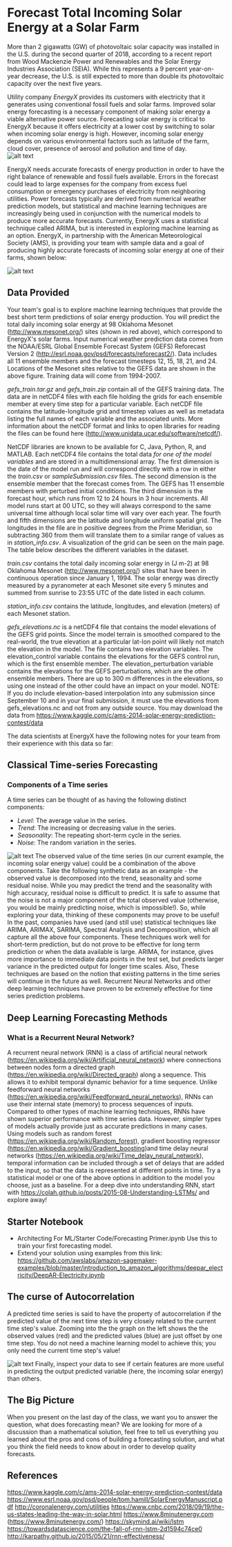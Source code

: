 # Forecast Total Incoming Solar Energy at a Solar Farm

More than 2 gigawatts (GW) of photovoltaic solar capacity was installed in the U.S. during the second quarter of 2018, according to a recent report from Wood Mackenzie Power and Renewables and the Solar Energy Industries Association (SEIA). While this represents a 9 percent year-on-year decrease, the U.S. is still expected to more than double its photovoltaic capacity over the next five years.


Utility company *EnergyX* provides its customers with electricity that it generates using conventional fossil fuels and solar farms. Improved solar energy forecasting is a necessary component of making solar energy a viable alternative power source. Forecasting solar energy is critical to EnergyX because it offers electricity at a lower cost by switching to solar when incoming solar energy is high. However, incoming solar energy depends on various environmental factors such as latitude of the farm, cloud cover, presence of aerosol and pollution and time of day.  
![alt text](Images/forecast_1.png )

EnergyX needs accurate forecasts of energy production in order to have the right balance of renewable and fossil fuels available. Errors in the forecast could lead to large expenses for the company from excess fuel consumption or emergency purchases of electricity from neighboring utilities. Power forecasts typically are derived from numerical weather prediction models, but statistical and machine learning techniques are increasingly being used in conjunction with the numerical models to produce more accurate forecasts. Currently, EnergyX uses a statistical technique called ARIMA, but is interested in exploring machine learning as an option. EnergyX, in partnership with the American Meteorological Society (AMS), is providing your team with sample data and a goal of producing highly accurate forecasts of incoming solar energy at one of their farms, shown below:

![alt text](Images/forecast_2.png )

## Data Provided

Your team's goal is to explore machine learning techniques that provide the best short term predictions of solar energy production. You will predict the total daily incoming solar energy at 98 Oklahoma Mesonet (http://www.mesonet.org/) sites (shown in red above), which correspond to EnergyX's solar farms. Input numerical weather prediction data comes from the NOAA/ESRL Global Ensemble Forecast System (GEFS) Reforecast Version 2 (http://esrl.noaa.gov/psd/forecasts/reforecast2/). Data includes all 11 ensemble members and the forecast timesteps 12, 15, 18, 21, and 24. Locations of the Mesonet sites relative to the GEFS data are shown in the above figure. Training data will come from 1994-2007. 

*gefs_train.tar.gz* and *gefs_train.zip* contain all of the GEFS training data. The data are in netCDF4 files with each file holding the grids for each ensemble member at every time step for a particular variable. Each netCDF file contains the latitude-longitude grid and timestep values as well as metadata listing the full names of each variable and the associated units. More information about the netCDF format and links to open libraries for reading the files can be found here (http://www.unidata.ucar.edu/software/netcdf/). 

NetCDF libraries are known to be available for C, Java, Python, R, and MATLAB. Each netCDF4 file contains the total data *for one of the model variables* and are stored in a multidimensional array. The first dimension is the date of the model run and will correspond directly with a row in either the *train.csv* or *sampleSubmission.csv* files. The second dimension is the ensemble member that the forecast comes from. The GEFS has 11 ensemble members with perturbed initial conditions. The third dimension is the forecast hour, which runs from 12 to 24 hours in 3 hour increments. All model runs start at 00 UTC, so they will always correspond to the same universal time although local solar time will vary over each year. The fourth and fifth dimensions are the latitude and longitude uniform spatial grid. The longitudes in the file are in positive degrees from the Prime Meridian, so subtracting 360 from them will translate them to a similar range of values as in *station_info.csv*. A visualization of the grid can be seen on the main page. The table below describes the different variables in the dataset.

*train.csv* contains the total daily incoming solar energy in (J m-2) at 98 Oklahoma Mesonet (http://www.mesonet.org/) sites that have been in continuous operation since January 1, 1994. The solar energy was directly measured by a pyranometer at each Mesonet site every 5 minutes and summed from sunrise to 23:55 UTC of the date listed in each column.

*station_info.csv* contains the latitude, longitudes, and elevation (meters) of each Mesonet station.

*gefs_elevations.nc* is a netCDF4 file that contains the model elevations of the GEFS grid points. Since the model terrain is smoothed compared to the real-world, the true elevation at a particular lat-lon point will likely not match the elevation in the model. The file contains two elevation variables. The elevation_control variable contains the elevations for the GEFS control run, which is the first ensemble member. The elevation_perturbation variable contains the elevations for the GEFS perturbations, which are the other ensemble members. There are up to 300 m differences in the elevations, so using one instead of the other could have an impact on your model. NOTE: If you do include elevation-based interpolation into any submission since September 10 and in your final submission, it must use the elevations from gefs_elevations.nc and not from any outside source. You may download the data from https://www.kaggle.com/c/ams-2014-solar-energy-prediction-contest/data

The data scientists at EnergyX have the following notes for your team from their experience with this data so far:

## Classical Time-series Forecasting

### Components of a Time series

A time series can be thought of as having the following distinct components:

* *Level*: The average value in the series.
* *Trend*: The increasing or decreasing value in the series.
* *Seasonality*: The repeating short-term cycle in the series.
* *Noise*: The random variation in the series.

![alt text](Images/forecast_3.png )
The observed value of the time series (in our current example, the incoming solar energy value) could be a combination of the above components. Take the following synthetic data as an example - the observed value is decomposed into the trend, seasonality and some residual noise. While you may predict the trend and the seasonality with high accuracy, residual noise is difficult to predict. It is safe to assume that the noise is not a major component of the total observed value (otherwise, you would be mainly predicting noise, which is impossible!). So, while exploring your data, thinking of these components may prove to be useful!
In the past, companies have used (and still use) statistical techniques like ARIMA, ARIMAX, SARIMA, Spectral Analysis and Decomposition, which all capture all the above four components. These techniques work well for short-term prediction, but do not prove to be effective for long term prediction or when the data available is large. ARIMA, for instance, gives more importance to immediate data points in the test set, but predicts larger variance in the predicted output for longer time scales. Also, These techniques are based on the notion that existing patterns in the time series will continue in the future as well. Recurrent Neural Networks  and other deep learning techniques have proven to be extremely effective for time series prediction problems.

## Deep Learning Forecasting Methods

### What is a Recurrent Neural Network?

A recurrent neural network (RNN) is a class of artificial neural network (https://en.wikipedia.org/wiki/Artificial_neural_network) where connections between nodes form a directed graph (https://en.wikipedia.org/wiki/Directed_graph) along a sequence. This allows it to exhibit temporal dynamic behavior for a time sequence. Unlike feedforward neural networks (https://en.wikipedia.org/wiki/Feedforward_neural_networks), RNNs can use their internal state (memory) to process sequences of inputs. Compared to other types of machine learning techniques, RNNs have shown superior performance with time series data. However, simpler types of models actually provide just as accurate predictions in many cases. Using models such as 
random forest (https://en.wikipedia.org/wiki/Random_forest), gradient boosting regressor (https://en.wikipedia.org/wiki/Gradient_boosting)and time delay neural networks (https://en.wikipedia.org/wiki/Time_delay_neural_network), temporal information can be included through a set of delays that are added to the input, so that the data is represented at different points in time. Try a statistical model or one of the above options in addition to the model you choose, just as a baseline. For a deep dive into understanding RNN, start with https://colah.github.io/posts/2015-08-Understanding-LSTMs/ and explore away!


## Starter Notebook
* Architecting For ML/Starter Code/Forecasting Primer.ipynb Use this to train your first forecasting model.
* Extend your solution using examples from this link: https://github.com/awslabs/amazon-sagemaker-examples/blob/master/introduction_to_amazon_algorithms/deepar_electricity/DeepAR-Electricity.ipynb 

## The curse of Autocorrelation 

A predicted time series is said to have the property of autocorrelation if the predicted value of the next time step is very closely related to the current time step's value. Zooming into the the graph on the left shows the the observed values (red) and the predicted values (blue) are just offset by one time step. You do not need a machine learning model to achieve this; you only need the current time step's value!

![alt text](Images/forecast_4.png )
Finally, inspect your data to see if certain features are more useful in predicting the output predicted variable (here, the incoming solar energy) than others. 

## The Big Picture
When you present on the last day of the class, we want you to answer the question, what does forecasting mean? We are looking for more of a discussion than a mathematical solution, feel free to tell us everything you learned about the pros and cons of building a forecasting solution, and what you think the field needs to know about in order to develop quality forecasts. 

## References

https://www.kaggle.com/c/ams-2014-solar-energy-prediction-contest/data
https://www.esrl.noaa.gov/psd/people/tom.hamill/SolarEnergyManuscript.pdf
http://coronalenergy.com/utilities
https://www.cnbc.com/2018/09/19/the-us-states-leading-the-way-in-solar.html
https://www.8minutenergy.com (https://www.8minutenergy.com/)
https://skymind.ai/wiki/lstm
https://towardsdatascience.com/the-fall-of-rnn-lstm-2d1594c74ce0
http://karpathy.github.io/2015/05/21/rnn-effectiveness/
